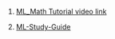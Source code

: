 1) [ML_Math Tutorial video link](https://www.youtube.com/watch?v=1VSZtNYMntM&ab_channel=edureka%21)

2) [ML-Study-Guide](https://github.com/AssemblyAI-Examples/ML-Study-Guide)



